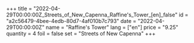 +++
title = "2022-04-29T00:00:00Z_Streets_of_New_Capenna_Raffine's_Tower_[en]_false"
id = "a2c56479-4bee-4edb-80d7-4af010b7c793"
date = "2022-04-29T00:00:00Z"
name = "Raffine's Tower"
lang = ["en"]
price = "9.25"
quantity = 4
foil = false
set = "Streets of New Capenna"
+++
